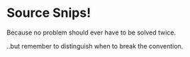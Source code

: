 Source Snips!
=============

Because no problem should ever have to be solved twice.

..but remember to distinguish when to break the convention.
